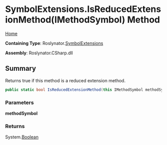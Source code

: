 # SymbolExtensions\.IsReducedExtensionMethod\(IMethodSymbol\) Method

[Home](../../../README.md)

**Containing Type**: Roslynator\.[SymbolExtensions](../README.md)

**Assembly**: Roslynator\.CSharp\.dll

## Summary

Returns true if this method is a reduced extension method\.

```csharp
public static bool IsReducedExtensionMethod(this IMethodSymbol methodSymbol)
```

### Parameters

**methodSymbol**

### Returns

System\.[Boolean](https://docs.microsoft.com/en-us/dotnet/api/system.boolean)

